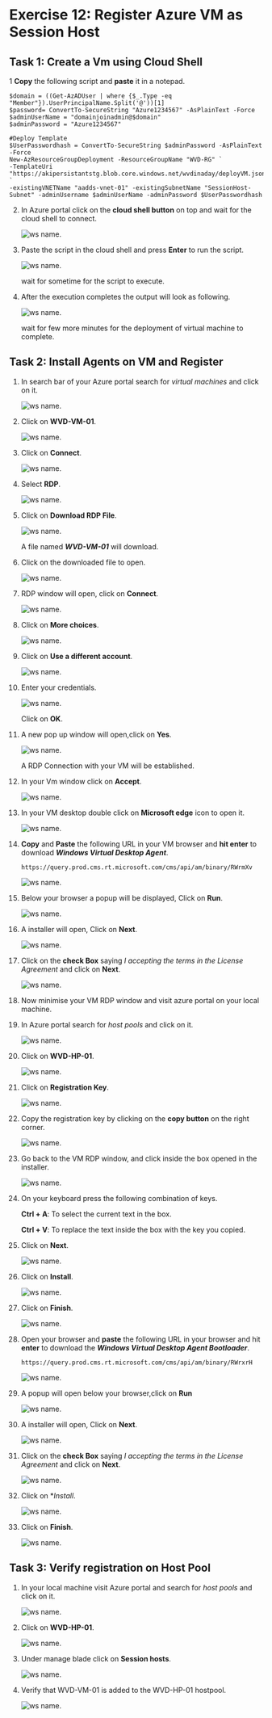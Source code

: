 # Exercise 12: Register Azure VM as Session Host


## Task 1: Create a Vm using Cloud Shell



1 **Copy** the following script and **paste** it in a notepad.


    $domain = ((Get-AzADUser | where {$_.Type -eq "Member"}).UserPrincipalName.Split('@'))[1]
    $password= ConvertTo-SecureString "Azure1234567" -AsPlainText -Force
    $adminUserName = "domainjoinadmin@$domain"
    $adminPassword = "Azure1234567"

    #Deploy Template
    $UserPasswordhash = ConvertTo-SecureString $adminPassword -AsPlainText -Force
    New-AzResourceGroupDeployment -ResourceGroupName "WVD-RG" `
    -TemplateUri "https://akipersistantstg.blob.core.windows.net/wvdinaday/deployVM.json" `
    -existingVNETName "aadds-vnet-01" -existingSubnetName "SessionHost-Subnet" -adminUsername $adminUserName -adminPassword $UserPasswordhash
       
       
 


2. In Azure portal click on the **cloud shell button** on top and wait for the cloud shell to connect.

   ![ws name.](media/189.png)


3. Paste the script in the cloud shell and press **Enter** to run the script.

   ![ws name.](media/190.png)
   
   wait for sometime for the script to execute.
   
   
   
4. After the execution completes the output will look as following.

    ![ws name.](media/191.png)

    wait for few more minutes for the deployment of virtual machine to complete.


## Task 2: Install Agents on VM and Register



1. In search bar of your Azure portal search for *virtual machines* and click on it.

   ![ws name.](media/192.png)
   
   
   
2. Click on **WVD-VM-01**.

   ![ws name.](media/193.png)
   
   
   
3. Click on **Connect**.

   ![ws name.](media/194.png)
   
   

4. Select **RDP**.

   ![ws name.](media/195.png)
   
   
5. Click on **Download RDP File**.

   ![ws name.](media/196.png)
   
   A file named ***WVD-VM-01*** will download.
   
   
   
6. Click on the downloaded file to open.

   ![ws name.](media/197.png)
   
   
7. RDP window will open, click on **Connect**.

   ![ws name.](media/198.png)
   
   
7. Click on **More choices**.

   ![ws name.](media/199.png)
   
   
8. Click on **Use a different account**.

   ![ws name.](media/200.png)
   
   
9. Enter your credentials.

   ![ws name.](media/201.png)
   
   Click on **OK**.
   
   
   
10. A new pop up window will open,click on **Yes**.
 
    ![ws name.](media/202.png)
    
    A RDP Connection with your VM will be established.
    
    
 11. In your Vm window click on **Accept**.
 
     ![ws name.](media/203.png)
    
    
    
12. In your VM desktop double click on **Microsoft edge** icon to open it.
 
    ![ws name.](media/204.png)
   
   



13. **Copy** and **Paste** the following URL in your VM browser and **hit enter** to download ***Windows Virtual Desktop Agent***.
 
        https://query.prod.cms.rt.microsoft.com/cms/api/am/binary/RWrmXv
 
    ![ws name.](media/205.png)
    
    
    
14. Below your browser a popup will be displayed, Click on **Run**.
 
     ![ws name.](media/206.png)



15. A installer will open, Click on **Next**.

    ![ws name.](media/207.png)
    
    
    
16. Click on the **check Box** saying *I accepting the terms in the License Agreement* and click on **Next**.

    ![ws name.](media/208.png)
    
    
    
17. Now minimise your VM RDP window and visit azure portal on your local machine.


18. In Azure portal search for *host pools* and click on it.

    ![ws name.](media/209.png)
    
    
    
19. Click on **WVD-HP-01**.
 
    ![ws name.](media/210.png)
     
     
     
20. Click on **Registration Key**.

    ![ws name.](media/211.png)
    
    
    
21. Copy the registration key by clicking on the **copy button** on the right corner.

    ![ws name.](media/212.png)
    
    
    
22. Go back to the VM RDP window, and click inside the box opened in the installer.

    ![ws name.](media/213.png)
     

23. On your keyboard press the following combination of keys.

    **Ctrl + A**: To select the current text in the box.
    
    **Ctrl + V**: To replace the text inside the box with the key you copied.
    
    
24. Click on **Next**.

    ![ws name.](media/214.png)
     
     
     
25. Click on **Install**.

    ![ws name.](media/215.png)
    
    
    
26. Click on **Finish**.

    ![ws name.](media/216.png)
    
    
    
27. Open your browser and **paste** the following URL in your browser and hit **enter** to download the  ***Windows Virtual Desktop Agent Bootloader***.


        https://query.prod.cms.rt.microsoft.com/cms/api/am/binary/RWrxrH
        

    ![ws name.](media/217.png)
    
    
 
 
28. A popup will open below your browser,click on **Run**

    ![ws name.](media/218.png)
    
    
    
29. A installer will open, Click on **Next**.

    ![ws name.](media/219.png)
    
    
    
30. Click on the **check Box** saying *I accepting the terms in the License Agreement* and click on **Next**.

    ![ws name.](media/220.png)
    
    
    
31. Click on **Install*.

    ![ws name.](media/221.png)
    
    
32. Click on **Finish**.

    ![ws name.](media/222.png)
    
  
  
## Task 3: Verify registration on Host Pool


01. In your local machine visit Azure portal and search for *host pools* and click on it.

    ![ws name.](media/223.png)



02. Click on **WVD-HP-01**.

    ![ws name.](media/224.png)
    
    
03. Under manage blade click on **Session hosts**.

    ![ws name.](media/225.png)
    
    
  
04. Verify that WVD-VM-01 is added to the WVD-HP-01 hostpool.

    ![ws name.](media/226.png) 
